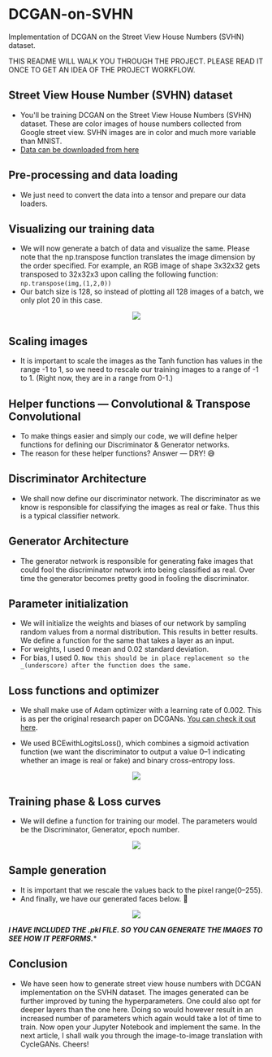# DCGAN-on-SVHN
Implementation of DCGAN on the Street View House Numbers (SVHN) dataset.

THIS README WILL WALK YOU THROUGH THE PROJECT. PLEASE READ IT ONCE TO GET AN IDEA OF THE PROJECT WORKFLOW.

## Street View House Number (SVHN) dataset
* You'll be training DCGAN on the Street View House Numbers (SVHN) dataset. These are color images of house numbers collected from Google street view. SVHN images are in color and much more variable than MNIST.
* [Data can be downloaded from here](http://ufldl.stanford.edu/housenumbers/)

## Pre-processing and data loading
* We just need to convert the data into a tensor and prepare our data loaders.

## Visualizing our training data
* We will now generate a batch of data and visualize the same. Please note that the np.transpose function translates the image dimension by the order specified. For example, an RGB image of shape 3x32x32 gets transposed to 32x32x3 upon calling the following function:
```np.transpose(img,(1,2,0))```
* Our batch size is 128, so instead of plotting all 128 images of a batch, we only plot 20 in this case.

<p align='center'>
  <img src="https://github.com/NvsYashwanth/DCGAN-on-SVHN/blob/master/assets/train%20img.png">
</p>

## Scaling images
* It is important to scale the images as the Tanh function has values in the range -1 to 1, so we need to rescale our training images to a range of -1 to 1. (Right now, they are in a range from 0-1.)

## Helper functions — Convolutional & Transpose Convolutional
* To make things easier and simply our code, we will define helper functions for defining our Discriminator & Generator networks.
* The reason for these helper functions? Answer — DRY! 😅

## Discriminator Architecture
* We shall now define our discriminator network. The discriminator as we know is responsible for classifying the images as real or fake. Thus this is a typical classifier network.

## Generator Architecture
* The generator network is responsible for generating fake images that could fool the discriminator network into being classified as real. Over time the generator becomes pretty good in fooling the discriminator.

## Parameter initialization
* We will initialize the weights and biases of our network by sampling random values from a normal distribution. This results in better results. We define a function for the same that takes a layer as an input.
* For weights, I used 0 mean and 0.02 standard deviation.
* For bias, I used 0.
```Now this should be in place replacement so the _(underscore) after the function does the same.```

## Loss functions and optimizer
* We shall make use of Adam optimizer with a learning rate of 0.002. This is as per the original research paper on DCGANs. [You can check it out here](https://arxiv.org/abs/1511.06434).

* We used BCEwithLogitsLoss(), which combines a sigmoid activation function (we want the discriminator to output a value 0–1 indicating whether an image is real or fake) and binary cross-entropy loss.

<p align='center'>
  <img src="https://github.com/NvsYashwanth/DCGAN-on-SVHN/blob/master/assets/bce.png">
</p>

## Training phase & Loss curves
* We will define a function for training our model. The parameters would be the Discriminator, Generator, epoch number.

<p align='center'>
  <img src="https://github.com/NvsYashwanth/DCGAN-on-SVHN/blob/master/assets/losses.png">
</p>

## Sample generation
* It is important that we rescale the values back to the pixel range(0–255).
* And finally, we have our generated faces below. 👀

<p align='center'>
  <img src="https://github.com/NvsYashwanth/DCGAN-on-SVHN/blob/master/assets/gen%20img.png">
</p>

***I HAVE INCLUDED THE .pkl FILE. SO YOU CAN GENERATE THE IMAGES TO SEE HOW IT PERFORMS.****

## Conclusion
* We have seen how to generate street view house numbers with DCGAN implementation on the SVHN dataset. The images generated can be further improved by tuning the hyperparameters. One could also opt for deeper layers than the one here. Doing so would however result in an increased number of parameters which again would take a lot of time to train. Now open your Jupyter Notebook and implement the same. In the next article, I shall walk you through the image-to-image translation with CycleGANs. Cheers!
